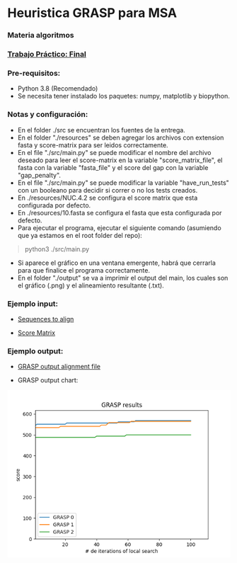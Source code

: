 # Heuristica GRASP para MSA

### Materia algoritmos 

### [Trabajo Práctico: Final](./TP_final_Heurstica_GRASP_para_MSA.pdf)

### Pre-requisitos:
- Python 3.8 (Recomendado)
- Se necesita tener instalado los paquetes: numpy, matplotlib y biopython.

### Notas y configuración:
- En el folder ./src se encuentran los fuentes de la entrega.
- En el folder "./resources" se deben agregar los archivos con extension fasta y score-matrix para ser leidos correctamente.
- En el file "./src/main.py" se puede modificar el nombre del archivo deseado para leer el score-matrix en la variable "score_matrix_file", el fasta con la variable "fasta_file" y el score del gap con la variable "gap_penalty".
- En el file "./src/main.py" se puede modificar la variable "have_run_tests" con un booleano para decidir si correr o no los tests creados.
- En ./resources/NUC.4.2 se configura el score matrix que esta configurada por defecto.
- En ./resources/10.fasta se configura el fasta que esta configurada por defecto.
- Para ejecutar el programa, ejecutar el siguiente comando (asumiendo que ya estamos en el root folder del repo):
> python3 ./src/main.py
- Si aparece el gráfico en una ventana emergente, habrá que cerrarla para que finalice el programa correctamente.
- En el folder "./output" se va a imprimir el output del main, los cuales son el gráfico (.png) y el alineamiento resultante (.txt).


### Ejemplo input:

- [Sequences to align](./resources/10.fasta)

- [Score Matrix](./resources/NUC.4.2)

### Ejemplo output:

- [GRASP output alignment file](./alignment-2021-12-09_09-10-22.txt)

- GRASP output chart:

![GRASP output chart](./chart_results-2021-12-09_09-10-22.png)

